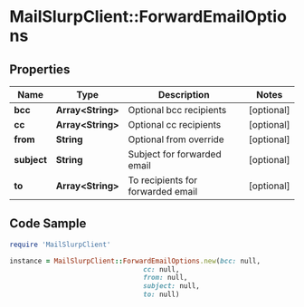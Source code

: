 # MailSlurpClient::ForwardEmailOptions

## Properties

Name | Type | Description | Notes
------------ | ------------- | ------------- | -------------
**bcc** | **Array&lt;String&gt;** | Optional bcc recipients | [optional] 
**cc** | **Array&lt;String&gt;** | Optional cc recipients | [optional] 
**from** | **String** | Optional from override | [optional] 
**subject** | **String** | Subject for forwarded email | [optional] 
**to** | **Array&lt;String&gt;** | To recipients for forwarded email | [optional] 

## Code Sample

```ruby
require 'MailSlurpClient'

instance = MailSlurpClient::ForwardEmailOptions.new(bcc: null,
                                 cc: null,
                                 from: null,
                                 subject: null,
                                 to: null)
```


